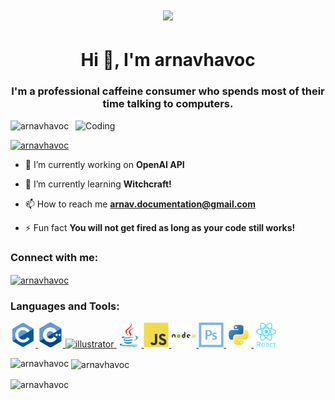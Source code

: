 <h1 align="center">
 <img src="https://gcdnb.pbrd.co/images/Mcb4Ibk2QhLA.png?o=1" />
</h1>
<h1 align="center">Hi 👋, I'm arnavhavoc</h1>
<h3 align="center">I'm a professional caffeine consumer who spends most of their time talking to computers.</h3>
<img align="right" alt="Coding" width="400" src="https://media.tenor.com/rePDfDWO3XoAAAAd/hacking.gif">

<p align="left"> <img src="https://komarev.com/ghpvc/?username=arnavhavoc&label=Profile%20views&color=0e75b6&style=flat" alt="arnavhavoc" /> </p>

<p align="left"> <a href="https://github.com/ryo-ma/github-profile-trophy"><img src="https://github-profile-trophy.vercel.app/?username=arnavhavoc" alt="arnavhavoc" /></a> </p>

- 🔭 I’m currently working on **OpenAI API**

- 🌱 I’m currently learning **Witchcraft!**

- 📫 How to reach me **arnav.documentation@gmail.com**

- ⚡ Fun fact **You will not get fired as long as your code still works!**

<h3 align="left">Connect with me:</h3>
<p align="left">
<a href="https://linkedin.com/in/arnavhavoc" target="blank"><img align="center" src="https://raw.githubusercontent.com/rahuldkjain/github-profile-readme-generator/master/src/images/icons/Social/linked-in-alt.svg" alt="arnavhavoc" height="30" width="40" /></a>
</p>

<h3 align="left">Languages and Tools:</h3>
<p align="left"> <a href="https://www.cprogramming.com/" target="_blank" rel="noreferrer"> <img src="https://raw.githubusercontent.com/devicons/devicon/master/icons/c/c-original.svg" alt="c" width="40" height="40"/> </a> <a href="https://www.w3schools.com/cpp/" target="_blank" rel="noreferrer"> <img src="https://raw.githubusercontent.com/devicons/devicon/master/icons/cplusplus/cplusplus-original.svg" alt="cplusplus" width="40" height="40"/> </a> <a href="https://www.adobe.com/in/products/illustrator.html" target="_blank" rel="noreferrer"> <img src="https://www.vectorlogo.zone/logos/adobe_illustrator/adobe_illustrator-icon.svg" alt="illustrator" width="40" height="40"/> </a> <a href="https://www.java.com" target="_blank" rel="noreferrer"> <img src="https://raw.githubusercontent.com/devicons/devicon/master/icons/java/java-original.svg" alt="java" width="40" height="40"/> </a> <a href="https://developer.mozilla.org/en-US/docs/Web/JavaScript" target="_blank" rel="noreferrer"> <img src="https://raw.githubusercontent.com/devicons/devicon/master/icons/javascript/javascript-original.svg" alt="javascript" width="40" height="40"/> </a> <a href="https://nodejs.org" target="_blank" rel="noreferrer"> <img src="https://raw.githubusercontent.com/devicons/devicon/master/icons/nodejs/nodejs-original-wordmark.svg" alt="nodejs" width="40" height="40"/> </a> <a href="https://www.photoshop.com/en" target="_blank" rel="noreferrer"> <img src="https://raw.githubusercontent.com/devicons/devicon/master/icons/photoshop/photoshop-line.svg" alt="photoshop" width="40" height="40"/> </a> <a href="https://www.python.org" target="_blank" rel="noreferrer"> <img src="https://raw.githubusercontent.com/devicons/devicon/master/icons/python/python-original.svg" alt="python" width="40" height="40"/> </a> <a href="https://reactjs.org/" target="_blank" rel="noreferrer"> <img src="https://raw.githubusercontent.com/devicons/devicon/master/icons/react/react-original-wordmark.svg" alt="react" width="40" height="40"/> </a> </p>

<p><img align="left" src="https://github-readme-stats.vercel.app/api/top-langs?username=arnavhavoc&show_icons=true&locale=en&layout=compact" alt="arnavhavoc" /></p>

<p>&nbsp;<img align="center" src="https://github-readme-stats.vercel.app/api?username=arnavhavoc&show_icons=true&locale=en" alt="arnavhavoc" /></p>

<p><img align="center" src="https://github-readme-streak-stats.herokuapp.com/?user=arnavhavoc&" alt="arnavhavoc" /></p>
